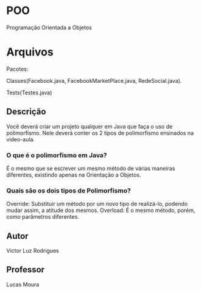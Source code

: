 # POO
Programação Orientada a Objetos

# Arquivos

Pacotes: 

Classes(Facebook.java, FacebookMarketPlace.java, RedeSocial.java).

Tests(Testes.java)




## Descrição
Você deverá criar um projeto qualquer em Java que faça o uso de polimorfismo. Nele deverá conter os 2 tipos de polimorfismo ensinados na video-aula.

### O que é o polimorfismo em Java?
É o mesmo que se escrever um mesmo método de várias maneiras diferentes, existindo apenas na Orientação a Objetos.

### Quais são os dois tipos de Polimorfismo?
Override: Substituir um método por um novo tipo de realizá-lo, podendo mudar assim, a atitude dos mesmos.
Overload: É o mesmo método, porém, como parâmetros diferentes.

## Autor

Victor Luz Rodrigues

## Professor
Lucas Moura





